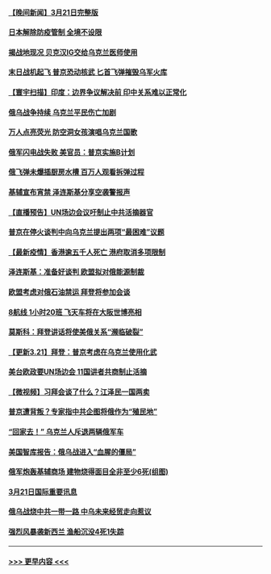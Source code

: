 #### [【晚间新闻】3月21日完整版](../pages/prog202/a103380116.md?t=03221301) 
#### [日本解除防疫管制 全境不设限](../pages/prog202/a103380208.md?t=03221301) 
#### [揭战地现况 贝克汉IG交给乌克兰医师使用](../pages/prog202/a103380191.md?t=03221301) 
#### [末日战机起飞 普京恐动核武 匕首飞弹摧毁乌军火库](../pages/prog202/a103380127.md?t=03221301) 
#### [【寰宇扫描】印度：边界争议解决前 印中关系难以正常化](../pages/prog202/a103380131.md?t=03221301) 
#### [俄乌战争持续 乌克兰平民伤亡加剧](../pages/prog202/a103380129.md?t=03221301) 
#### [万人点亮荧光 防空洞女孩演唱乌克兰国歌](../pages/prog202/a103379947.md?t=03221301) 
#### [俄军闪电战失败 美官员：普京实施B计划](../pages/prog202/a103379937.md?t=03221301) 
#### [俄飞弹未爆插厨房水槽 百万人观看拆弹过程](../pages/prog202/a103379972.md?t=03221301) 
#### [基辅宣布宵禁 泽连斯基分享空袭警报声](../pages/prog202/a103379970.md?t=03221301) 
#### [【直播预告】UN场边会议吁制止中共活摘器官](../pages/prog202/a103379980.md?t=03221301) 
#### [普京在停火谈判中向乌克兰提出两项“最困难”议题](../pages/prog202/a103379911.md?t=03221301) 
#### [【最新疫情】香港逾五千人死亡 港府取消多项限制](../pages/prog202/a103379893.md?t=03221301) 
#### [泽连斯基：准备好谈判 欧盟拟对俄能源制裁](../pages/prog202/a103379895.md?t=03221301) 
#### [欧盟考虑对俄石油禁运 拜登将参加会谈](../pages/prog202/a103379881.md?t=03221301) 
#### [8航线 1小时20班  飞天车将在大阪世博亮相](../pages/prog202/a103379883.md?t=03221301) 
#### [莫斯科：拜登讲话将使美俄关系“濒临破裂”](../pages/prog202/a103379864.md?t=03221301) 
#### [【更新3.21】拜登：普京考虑在乌克兰使用化武](../pages/prog202/a103379281.md?t=03221301) 
#### [美台欧政要UN场边会 11国讲者共商制止活摘](../pages/prog202/a103379697.md?t=03221301) 
#### [【微视频】习拜会谈了什么？江泽民一国两卖](../pages/prog202/a103379613.md?t=03221301) 
#### [普京遭背叛？专家指中共企图将俄作为“殖民地”](../pages/prog202/a103379514.md?t=03221301) 
#### [“回家去！” 乌克兰人斥退两辆俄军车](../pages/prog202/a103379504.md?t=03221301) 
#### [美国智库报告：俄乌战进入“血腥的僵局”](../pages/prog202/a103379493.md?t=03221301) 
#### [俄军炮轰基辅商场 建物烧得面目全非至少6死(组图)](../pages/prog202/a103379388.md?t=03221301) 
#### [3月21日国际重要讯息](../pages/prog202/a103379327.md?t=03221301) 
#### [俄乌战烧中共一带一路 中乌未来经贸走向惹议](../pages/prog202/a103379332.md?t=03221301) 
#### [强烈风暴袭新西兰 渔船沉没4死1失踪](../pages/prog202/a103379355.md?t=03221301) 

----
#### [ >>> 更早内容 <<< ](../indexes/prog202-earlier.md)
